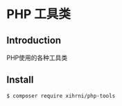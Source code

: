 # PHP 工具类

## Introduction
PHP使用的各种工具类

## Install
```composer
$ composer require xihrni/php-tools
```
